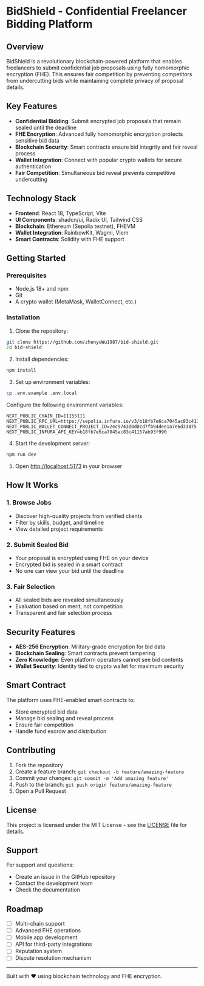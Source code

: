 # BidShield - Confidential Freelancer Bidding Platform

## Overview

BidShield is a revolutionary blockchain-powered platform that enables freelancers to submit confidential job proposals using fully homomorphic encryption (FHE). This ensures fair competition by preventing competitors from undercutting bids while maintaining complete privacy of proposal details.

## Key Features

- **Confidential Bidding**: Submit encrypted job proposals that remain sealed until the deadline
- **FHE Encryption**: Advanced fully homomorphic encryption protects sensitive bid data
- **Blockchain Security**: Smart contracts ensure bid integrity and fair reveal process
- **Wallet Integration**: Connect with popular crypto wallets for secure authentication
- **Fair Competition**: Simultaneous bid reveal prevents competitive undercutting

## Technology Stack

- **Frontend**: React 18, TypeScript, Vite
- **UI Components**: shadcn/ui, Radix UI, Tailwind CSS
- **Blockchain**: Ethereum (Sepolia testnet), FHEVM
- **Wallet Integration**: RainbowKit, Wagmi, Viem
- **Smart Contracts**: Solidity with FHE support

## Getting Started

### Prerequisites

- Node.js 18+ and npm
- Git
- A crypto wallet (MetaMask, WalletConnect, etc.)

### Installation

1. Clone the repository:
```bash
git clone https://github.com/zhenyuWu1987/bid-shield.git
cd bid-shield
```

2. Install dependencies:
```bash
npm install
```

3. Set up environment variables:
```bash
cp .env.example .env.local
```

Configure the following environment variables:
```
NEXT_PUBLIC_CHAIN_ID=11155111
NEXT_PUBLIC_RPC_URL=https://sepolia.infura.io/v3/b18fb7e6ca7045ac83c41157ab93f990
NEXT_PUBLIC_WALLET_CONNECT_PROJECT_ID=2ec9743d0d0cd7fb94dee1a7e6d33475
NEXT_PUBLIC_INFURA_API_KEY=b18fb7e6ca7045ac83c41157ab93f990
```

4. Start the development server:
```bash
npm run dev
```

5. Open [http://localhost:5173](http://localhost:5173) in your browser

## How It Works

### 1. Browse Jobs
- Discover high-quality projects from verified clients
- Filter by skills, budget, and timeline
- View detailed project requirements

### 2. Submit Sealed Bid
- Your proposal is encrypted using FHE on your device
- Encrypted bid is sealed in a smart contract
- No one can view your bid until the deadline

### 3. Fair Selection
- All sealed bids are revealed simultaneously
- Evaluation based on merit, not competition
- Transparent and fair selection process

## Security Features

- **AES-256 Encryption**: Military-grade encryption for bid data
- **Blockchain Sealing**: Smart contracts prevent tampering
- **Zero Knowledge**: Even platform operators cannot see bid contents
- **Wallet Security**: Identity tied to crypto wallet for maximum security

## Smart Contract

The platform uses FHE-enabled smart contracts to:
- Store encrypted bid data
- Manage bid sealing and reveal process
- Ensure fair competition
- Handle fund escrow and distribution

## Contributing

1. Fork the repository
2. Create a feature branch: `git checkout -b feature/amazing-feature`
3. Commit your changes: `git commit -m 'Add amazing feature'`
4. Push to the branch: `git push origin feature/amazing-feature`
5. Open a Pull Request

## License

This project is licensed under the MIT License - see the [LICENSE](LICENSE) file for details.

## Support

For support and questions:
- Create an issue in the GitHub repository
- Contact the development team
- Check the documentation

## Roadmap

- [ ] Multi-chain support
- [ ] Advanced FHE operations
- [ ] Mobile app development
- [ ] API for third-party integrations
- [ ] Reputation system
- [ ] Dispute resolution mechanism

---

Built with ❤️ using blockchain technology and FHE encryption.